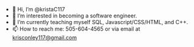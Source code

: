 - 👋 Hi, I’m @kristaC117
- 👀 I’m interested in becoming a software engineer.
- 🌱 I’m currently teaching myself SQL, Javascript/CSS/HTML, and C++.
- 📫 How to reach me: 505-604-4565 or via email at krisconley117@gmail.com

<!---
kristaC117/kristaC117 is a ✨ special ✨ repository because its `README.md` (this file) appears on your GitHub profile.
You can click the Preview link to take a look at your changes.
--->
